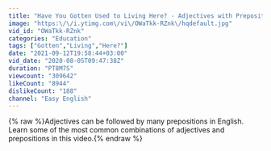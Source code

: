 ```yaml
---
title: "Have You Gotten Used to Living Here? - Adjectives with Prepositions"
image: "https:\/\/i.ytimg.com\/vi\/OWaTkk-RZnk\/hqdefault.jpg"
vid_id: "OWaTkk-RZnk"
categories: "Education"
tags: ["Gotten","Living","Here?"]
date: "2021-09-12T19:58:44+03:00"
vid_date: "2020-08-05T09:47:38Z"
duration: "PT8M7S"
viewcount: "309642"
likeCount: "8944"
dislikeCount: "188"
channel: "Easy English"
---
```

{% raw %}Adjectives can be followed by many prepositions in English. Learn some of the most common combinations of adjectives and prepositions in this video.{% endraw %}
